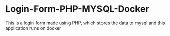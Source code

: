 # Login-Form-PHP-MYSQL-Docker
This is a login form made using PHP, which stores the data to mysql and this application runs on docker
